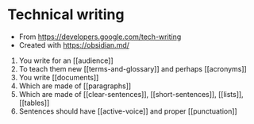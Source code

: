 # Technical writing

- From https://developers.google.com/tech-writing
- Created with https://obsidian.md/


1. You write for an [[audience]]
2. To teach them new [[terms-and-glossary]] and perhaps [[acronyms]]
3. You write [[documents]]
4. Which are made of [[paragraphs]]
5. Which are made of [[clear-sentences]], [[short-sentences]], [[lists]], [[tables]]
6. Sentences should have [[active-voice]] and proper [[punctuation]]
